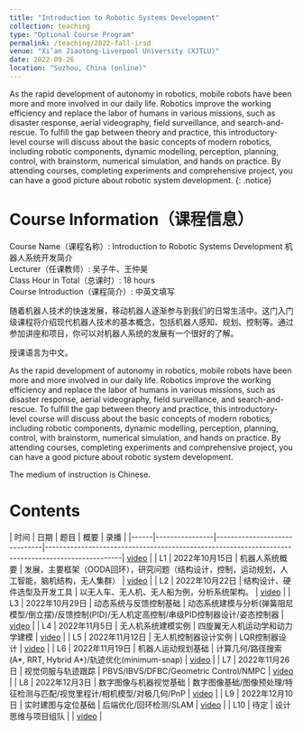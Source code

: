 ```yaml
---
title: "Introduction to Robotic Systems Development"
collection: teaching
type: "Optional Course Program"
permalink: /teaching/2022-fall-irsd
venue: "Xi’an Jiaotong-Liverpool University (XJTLU)"
date: 2022-09-26
location: "Suzhou, China (online)"
---
```



As the rapid development of autonomy in robotics, mobile robots have been more and more involved in our daily life. Robotics improve the working efficiency and replace the labor of humans in various missions, such as disaster response, aerial videography, field surveillance, and search-and-rescue. To fulfill the gap between theory and practice, this introductory-level course will discuss about the basic concepts of modern robotics, including robotic components, dynamic modelling, perception, planning, control, with brainstorm, numerical simulation, and hands on practice. By attending courses, completing experiments and comprehensive project, you can have a good picture about robotic system development.
{: .notice}

Course Information（课程信息）
======
Course Name（课程名称）: Introduction to Robotic Systems Development 机器人系统开发简介  
Lecturer（任课教师）: 吴子牛、王仲昊  
Class Hour in Total（总课时）: 18 hours  
Course Introduction（课程简介）: 中英文填写  

随着机器人技术的快速发展，移动机器人逐渐参与到我们的日常生活中。这门入门级课程将介绍现代机器人技术的基本概念，包括机器人感知、规划、控制等。通过参加讲座和项目，你可以对机器人系统的发展有一个很好的了解。

授课语言为中文。

As the rapid development of autonomy in robotics, mobile robots have been more and more involved in our daily life. Robotics improve the working efficiency and replace the labor of humans in various missions, such as disaster response, aerial videography, field surveillance, and search-and-rescue. To fulfill the gap between theory and practice, this introductory-level course will discuss about the basic concepts of modern robotics, including robotic components, dynamic modelling, perception, planning, control, with brainstorm, numerical simulation, and hands on practice. By attending courses, completing experiments and comprehensive project, you can have a good picture about robotic system development. 

The medium of instruction is Chinese.


Contents
======

| 时间 | 日期           | 题目                         | 概要                                                                                              | 录播 |
|------|----------------|------------------------------|---------------------------------------------------------------------------------------------------| [video]() |
| L1   | 2022年10月15日 | 机器人系统概要               | 发展，主要框架（OODA回环），研究问题（结构设计，控制，运动规划，人工智能，脑机结构，无人集群）    | [video]() |
| L2   | 2022年10月22日 | 结构设计、硬件选型及开发工具 | 以无人车、无人机、无人船为例，分析系统架构。                                                      | [video]() |
| L3   | 2022年10月29日 | 动态系统与反馈控制基础       | 动态系统建模与分析(弹簧阻尼模型/倒立摆)/反馈控制(PID)/无人机定高控制/串级PID控制器设计/姿态控制器 | [video]() |
| L4   | 2022年11月5日  | 无人机系统建模实例           | 四旋翼无人机运动学和动力学建模                                                                    | [video]() |
| L5   | 2022年11月12日 | 无人机控制器设计实例         | LQR控制器设计                                                                                     | [video]() |
| L6   | 2022年11月19日 | 机器人运动规划基础           | 计算几何/路径搜索(A*, RRT, Hybrid A*)/轨迹优化(minimum-snap)                                      | [video]() |
| L7   | 2022年11月26日 | 视觉伺服与轨迹跟踪           | PBVS/IBVS/DFBC/Geometric Control/NMPC                                                             | [video]() |
| L8   | 2022年12月3日  | 数字图像与机器视觉基础       | 数字图像基础/图像预处理/特征检测与匹配/视觉里程计/相机模型/对极几何/PnP                           | [video]() |
| L9   | 2022年12月10日 | 实时建图与定位基础           | 后端优化/回环检测/SLAM                                                                            | [video]() |
| L10  | 待定           | 设计思维与项目组队           |                                                                                                   | [video]() |
